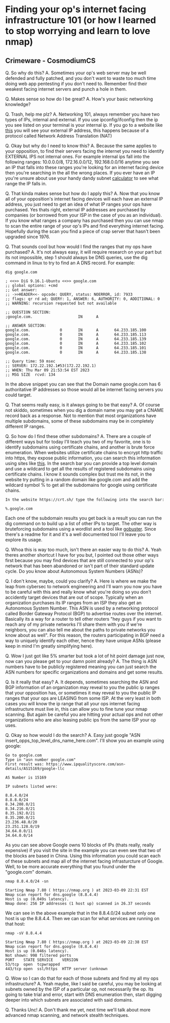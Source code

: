 # Finding your op's internet facing infrastructure 101 (or how I learned to stop worrying and learn to love nmap)

## Crimeware - CosmodiumCS

Q. So why do this?
A. Sometimes your op's web server may be well defended and fully patched, and you don't want to waste too much time doing web app pentesting if you don't need to. Remember find their weakest facing internet servers and punch a hole in them.

Q. Makes sense so how do I be great?
A. How's your basic networking knowledge?

Q. Trash, help me plz?
A. Networking 101, always remember you have two types of IPs, internal and external. If you use ipconfig/ifconfig then the ip you see listed on your terminal is your internal ip. If you go to a website like [this](https://whatismyipaddress.com/) you will see your external IP address, this happens because of a protocol called Network Address Translation (NAT)

Q. Okay but why do I need to know this?
A. Because the same applies to your opposition, to find their servers facing the internet you need to identify EXTERNAL IPS not internal ones. For example internal ips fall into the following ranges: 10.0.0.0/8, 172.16.0.0/12, 192.168.0.0/16 anytime you see an IP that falls into these ranges you're looking for an internet facing device then you're searching in the all the wrong places. If you ever have an IP you're unsure about use your handy dandy subnet [calculator](https://www.calculator.net/ip-subnet-calculator.html) to see what range the IP falls in.

Q. That kinda makes sense but how do I apply this?
A. Now that you know all of your opposition's internet facing devices will each have an external IP address, you just need to get an idea of what IP ranges your ops have purchased. Yes thats right, external IP addresses are purchased by companies (or borrowed from your ISP in the case of you as an individual). If you know what ranges a company has purchased then you can use nmap to scan the entire range of your op's IPs and find everything internet facing. Hopefully during the scan you find a piece of crap server that hasn't been upgraded since 1976.

Q. That sounds cool but how would I find the ranges that my ops have purchased?
A. It's not always easy, it will require research on your part but its not impossible, step 1 should always be DNS queries, use the dig command in linux to try to find an A DNS record. For example:

```
dig google.com

; <<>> DiG 9.16.1-Ubuntu <<>> google.com
;; global options: +cmd
;; Got answer:
;; ->>HEADER<<- opcode: QUERY, status: NOERROR, id: 7933
;; flags: qr rd ad; QUERY: 1, ANSWER: 6, AUTHORITY: 0, ADDITIONAL: 0
;; WARNING: recursion requested but not available

;; QUESTION SECTION:
;google.com.                    IN      A

;; ANSWER SECTION:
google.com.             0       IN      A       64.233.185.100
google.com.             0       IN      A       64.233.185.113
google.com.             0       IN      A       64.233.185.139
google.com.             0       IN      A       64.233.185.102
google.com.             0       IN      A       64.233.185.101
google.com.             0       IN      A       64.233.185.138

;; Query time: 59 msec
;; SERVER: 172.22.192.1#53(172.22.192.1)
;; WHEN: Thu Mar 09 21:53:54 EST 2023
;; MSG SIZE  rcvd: 134
```
In the above snippet you can see that the Domain name google.com has 6 authoritative IP addresses so those would all be internet facing servers you could target.

Q. That seems really easy, is it always going to be that easy?
A. Of course not skiddo, sometimes when you dig a domain name you may get a CNAME record back as a response. Not to mention that most organizations have multiple subdomains, some of these subdomains may be in completely different IP ranges.

Q. So how do I find these other subdomains?
A. There are a couple of different ways but for today I'll teach you two of my favorite, one is to identify subdomains using certificate chains, and another is brute force enumeration. When websites utilize certificate chains to encrypt http traffic into https, they expose public information, you can search this information using sites like [this](https://crt.sh/). In the search bar you can provide a top level domain and use a wildcard to get all the results of registered subdomains using certificate chains. I know it sounds complex but trust me its not, in the website try putting in a random domain like google.com and add the wildcard symbol % to get all the subdomains for google using certificate chains.
```
In the website https://crt.sh/ type the following into the search bar:

%.google.com
```
Each one of the subdomain results you get back is a result you can run the dig command on to build up a list of other IPs to target.
The other way is bruteforcing subdomains using a wordlist and a tool like [gobuster](https://github.com/OJ/gobuster). Since there's a readme for it and it's a well documented tool I'll leave you to explore its usage.

Q. Whoa this is way too much, isn't there an easier way to do this?
A. Yeah theres another shortcut I have for you but, I pointed out those other ways first because you may find devices that are still connected to your op's network that has been abandoned or isn't part of their standard update cycle. Do you know about Autonomous System Numbers (ASNs)?

Q. I don't know, maybe, could you clarify?
A. Here is where we make the leap from cybersec to network engineering and I'll warn you now you have to be careful with this and really know what you're doing so you don't accidently target devices that are out of scope. Typically when an organization purchases its IP ranges from an ISP they also get an Autonomous System Number. This ASN is used by a networking protocol called Border Gateway Protocol (BGP) to advertise routes over the internet. Basically its a way for a router to tell other routers "hey guys if you want to reach any of my private networks I'll share them with you if we're neighbors, you can also tell me about the paths to private networks you know about as well".  For this reason, the routers participating in BGP need a way to uniquely identify each other, hence they have unique ASNs (please keep in mind I'm greatly simplifying here).

Q. Wow I just got like 5% smarter but took a lot of hit point damage just now, now can you please get to your damn point already?
A. The thing is ASN numbers have to be publicly registered meaning you can just search the ASN numbers for specific organizations and domains and get some results.

Q. Is it really that easy?
A. It depends, sometimes searching the ASN and BGP information of an organization may reveal to you the public ip ranges that your opposition has, or sometimes it may reveal to you the public IP ranges that your ops are LEASING from some ISP. At the very least in both cases you will know the ip range that all your ops internet facing infrastructure must live in, this can allow you to fine tune your nmap scanning. But again be careful you are hitting your actual ops and not other organizations who are also leasing public ips from the same ISP your op uses.

Q. Okay so how would I do the search?
A. Easy just google "ASN insert_opps_top_level_dns_name_here.com". I'll show you an example using google:

```
Go to google.com
Type in "asn number google.com"
First result was: https://www.ipqualityscore.com/asn-details/AS15169/google-llc

AS Number is 15169

IP subnets listed were:

8.8.4.0/24
8.8.8.0/24
8.34.208.0/21
8.34.216.0/21
8.35.192.0/21
8.35.200.0/21
23.236.48.0/20
23.251.128.0/19
34.64.0.0/11
34.64.0.0/14
```
As you can see above Google owns 10 blocks of IPs (thats really, really expensive) if you visit the site in the example you can even see that two of the blocks are based in China. Using this information you could scan each of these subnets and map all of the internet facing infrasturcture of Google. Well, to be more accurate everything that you found under the "google.com" domain.

```
nmap 8.8.4.0/24 -sn

Starting Nmap 7.80 ( https://nmap.org ) at 2023-03-09 22:31 EST
Nmap scan report for dns.google (8.8.4.4)
Host is up (0.049s latency).
Nmap done: 256 IP addresses (1 host up) scanned in 26.37 seconds
```
We can see in the above example that in the 8.8.4.0/24 subnet only one host is up the 8.8.4.4.
Then we can scan for what services are running on that host:
```
nmap -sV 8.8.4.4

Starting Nmap 7.80 ( https://nmap.org ) at 2023-03-09 22:38 EST
Nmap scan report for dns.google (8.8.4.4)
Host is up (0.046s latency).
Not shown: 998 filtered ports
PORT    STATE SERVICE    VERSION
53/tcp  open  tcpwrapped
443/tcp open  ssl/https  HTTP server (unknown
```

Q. Wow so I can do that for each of those subnets and find my all my ops infrastructure?
A. Yeah maybe, like I said be careful, you may be looking at subnets owned by the ISP of a particular op, not necessarily the op. Its going to take trial and error, start with DNS enumeration then, start digging deeper into which subnets are associated with said domains.

Q. Thanks Unc!
A. Don't thank me yet, next time we'll talk about more advanced nmap scanning, and network stealth techniques.